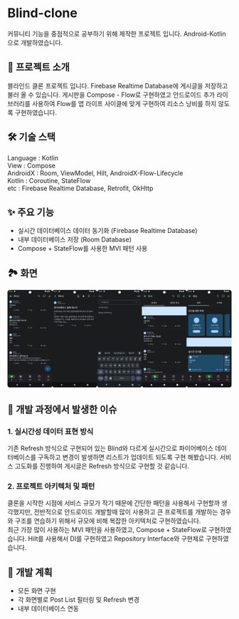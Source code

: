 # Blind-clone
커뮤니티 기능을 중점적으로 공부하기 위해 제작한 프로젝트 입니다. Android-Kotlin으로 개발하였습니다.

## 📖 프로젝트 소개
블라인드 클론 프로젝트 입니다. Firebase Realtime Database에 게시글을 저장하고 불러 올 수 있습니다. 
게시판을 Compose - Flow로 구현하였고 안드로이드 추가 라이브러리를 사용하여 Flow를 앱 라이프 사이클에 맞게 구현하여 리소스 낭비를 하지 않도록 구현하였습니다.

## 🛠 기술 스택
Language : Kotlin <br>
View : Compose <br>
AndroidX : Room, ViewModel, Hilt, AndroidX-Flow-Lifecycle <br>
Kotlin : Coroutine, StateFlow <br>
etc : Firebase Realtime Database, Retrofit, OkHttp <br>

## ✨ 주요 기능
- 실시간 데이터베이스 데이터 동기화 (Firebase Realtime Database)
- 내부 데이터베이스 저장 (Room Database)
- Compose + StateFlow를 사용한 MVI 패턴 사용


## 🏞️ 화면
<img src="./images/app.jpeg" alt="blind clone screen capture">

## 👀 개발 과정에서 발생한 이슈

### 1. 실시간성 데이터 표현 방식
기존 Refresh 방식으로 구현되어 있는 Blind와 다르게 실시간으로 파이어베이스 데이터베이스를 구독하고 변경이 발생하면
리스트가 업데이트 되도록 구현 해봤습니다. 서비스 고도화를 진행하여 게시글은 Refresh 방식으로 구현할 것 같습니다.

### 2. 프로젝트 아키텍처 및 패턴
클론을 시작한 시점에 서비스 규모가 작기 때문에 간단한 패턴을 사용해서 구현할까 생각했지만,
전반적으로 안드로이드 개발할때 많이 사용하고 큰 프로젝트를 개발하는 경우와 구조를 연습하기 위해서 규모에 비해 복잡한 아키텍처로 구현하였습니다. <br>
최근 가장 많이 사용하는 MVI 패턴을 사용하였고, Compose + StateFlow로 구현하였습니다.
Hilt를 사용해서 DI를 구현하였고 Repository Interface와 구현체로 구현하였습니다.

## 🎯 개발 계획 
 - 모든 화면 구현
 - 각 화면별로 Post List 필터링 및 Refresh 변경
 - 내부 데이터베이스 연동
